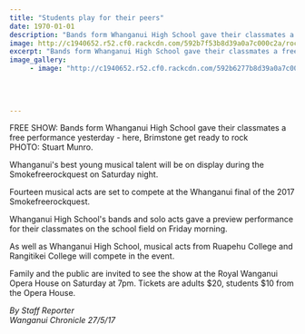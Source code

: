 ```yaml
---
title: "Students play for their peers"
date: 1970-01-01
description: "Bands form Whanganui High School gave their classmates a free performance yesterday - here, Brimstone get ready to rock in preparation for the upcoming Smokefreerockquest..."
image: http://c1940652.r52.cf0.rackcdn.com/592b7f53b8d39a0a7c000c2a/rockquest-band-playing-at-whs-photo-only.jpg
excerpt: "Bands form Whanganui High School gave their classmates a free performance yesterday - here, Brimstone get ready to rock in preparation for the upcoming Smokefreerockquest."
image_gallery:
     - image: "http://c1940652.r52.cf0.rackcdn.com/592b6277b8d39a0a7c000c0e/Jonathan-Stolk-from-Brimstone-performs-at-WHS-on-Friday-PhotoStuart-Munro.jpg"
    
    
    
    
---
```


<p><span>FREE SHOW: Bands form Whanganui High School gave their classmates a free performance yesterday - here, Brimstone get ready to rock<br />PHOTO: Stuart Munro.</span></p>
<p>Whanganui's best young musical talent will be on display during the Smokefreerockquest on Saturday night.</p>
<p>Fourteen musical acts are set to compete at the Whanganui final of the 2017 Smokefreerockquest.</p>
<p>Whanganui High School's bands and solo acts gave a preview performance for their classmates on the school field on Friday morning.</p>
<p>As well as Whanganui High School, musical acts from Ruapehu College and Rangitikei College will compete in the event.</p>
<p>Family and the public are invited to see the show at the Royal Wanganui Opera House on Saturday at 7pm. Tickets are adults $20, students $10 from the Opera House.</p>
<p class="clear syndicator"><em>By Staff Reporter</em><br /><em>Wanganui Chronicle 27/5/17</em></p>

